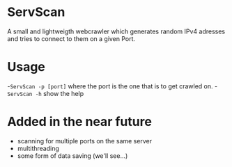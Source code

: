 # ServScan
A small and lightweigth webcrawler which generates random IPv4 adresses and tries to connect to them on a given Port.

# Usage
-`ServScan -p [port]` where the port is the one that is to get crawled on.
-`ServScan -h` show the help
# Added in the near future
- scanning for multiple ports on the same server
- multithreading
- some form of data saving (we'll see...)
